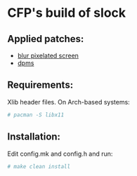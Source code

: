 # CFP's build of slock

## Applied patches:
- [blur pixelated screen](https://tools.suckless.org/slock/patches/blur-pixelated-screen/)
- [dpms](https://tools.suckless.org/slock/patches/dpms/)

## Requirements:
Xlib header files. On Arch-based systems:

```bash
# pacman -S libx11
```

## Installation:
Edit config.mk and config.h and run:

```bash
# make clean install
```
